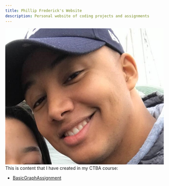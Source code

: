 ```yaml
---
title: Phillip Frederick's Website
description: Personal website of coding projects and assignments
---
```

![My Picture](/pics/Phil_Image.jpg)
This is content that I have created in my CTBA course: 

- [BasicGraphAssignment](/Visualization/index.md)
